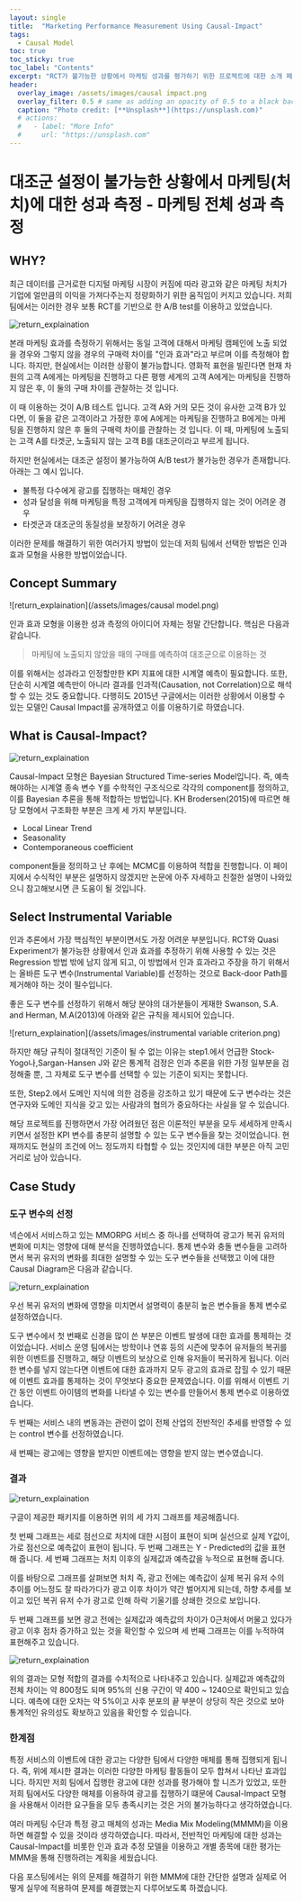 ```yaml
---
layout: single
title:  "Marketing Performance Measurement Using Causal-Impact"
tags:
  - Causal Model
toc: true
toc_sticky: true
toc_label: "Contents"
excerpt: "RCT가 불가능한 상황에서 마케팅 성과를 평가하기 위한 프로젝트에 대한 소개 페이지 입니다. "
header:
  overlay_image: /assets/images/causal impact.png
  overlay_filter: 0.5 # same as adding an opacity of 0.5 to a black background
  caption: "Photo credit: [**Unsplash**](https://unsplash.com)"
  # actions:
  #   - label: "More Info"
  #     url: "https://unsplash.com"
---
```


# 대조군 설정이 불가능한 상황에서 마케팅(처치)에 대한 성과 측정 - 마케팅 전체 성과 측정

## WHY?

최근 데이터를 근거로한 디지털 마케팅 시장이 커짐에 따라 광고와 같은 마케팅 처치가 기업에 얼만큼의 이익을 가져다주는지 정량화하기 위한 움직임이 커지고 있습니다.
저희 팀에서는 이러한 경우 보통 RCT를 기반으로 한 A/B test를 이용하고 있었습니다.

![return_explaination](/assets/images/ab_test.png)

본래 마케팅 효과를 측정하기 위해서는 동일 고객에 대해서 마케팅 캠페인에 노출 되었을 경우와 그렇지 않을 경우의 구매력 차이를 "인과 효과"라고 부르며 이를 측정해야 합니다.
하지만, 현실에서는 이러한 상황이 불가능합니다. 영화적 표현을 빌린다면 현재 차원의 고객 A에게는 마케팅을 진행하고 다른 평행 세계의 고객 A에게는 마케팅을 진행하지 않은 후, 이 둘의 구매 차이를 관찰하는 것 입니다. 

이 때 이용하는 것이 A/B 테스트 입니다. 고객 A와 거의 모든 것이 유사한 고객 B가 있다면, 이 둘을 같은 고객이라고 가정한 후에 A에게는 마케팅을 진행하고 B에게는 마케팅을 진행하지 않은 후 둘의 구매력 차이를 관찰하는 것 입니다. 이 때, 마케팅에 노출되는 고객 A를 타겟군, 노출되지 않는 고객 B를 대조군이라고 부르게 됩니다.

하지만 현실에서는 대조군 설정이 불가능하여 A/B test가 불가능한 경우가 존재합니다. 아래는 그 예시 입니다.

* 불특정 다수에게 광고를 집행하는 매체인 경우
* 성과 달성을 위해 마케팅을 특정 고객에게 마케팅을 집행하지 않는 것이 어려운 경우
* 타겟군과 대조군의 동질성을 보장하기 어려운 경우

이러한 문제를 해결하기 위한 여러가지 방법이 있는데 저희 팀에서 선택한 방법은 인과 효과 모형을 사용한 방법이었습니다.


## Concept Summary

![return_explaination](/assets/images/causal model.png)

인과 효과 모형을 이용한 성과 측정의 아이디어 자체는 정말 간단합니다. 핵심은 다음과 같습니다.

> 마케팅에 노출되지 않았을 때의 구매를 예측하여 대조군으로 이용하는 것

이를 위해서는 성과라고 인정할만한 KPI 지표에 대한 시계열 예측이 필요합니다. 또한, 단순히 시계열 예측만이 아니라 결과를 인과적(Causation, not Correlation)으로 해석할 수 있는 것도 중요합니다.
다행히도 2015년 구글에서는 이러한 상황에서 이용할 수 있는 모델인 Causal Impact를 공개하였고 이를 이용하기로 하였습니다.

## What is Causal-Impact?

![return_explaination](/assets/images/Google_Causal_impact.png)

Causal-Impact 모형은 Bayesian Structured Time-series Model입니다. 즉, 예측해야하는 시계열 종속 변수 Y를 수학적인 구조식으로 각각의 component를 정의하고, 이를 Bayesian 추론을 통해 적합하는 방법입니다. KH Brodersen(2015)에 따르면 해당 모형에서 구조화한 부분은 크게 세 가지 부분입니다.

* Local Linear Trend
* Seasonality
* Contemporaneous coefficient

component들을 정의하고 난 후에는 MCMC를 이용하여 적합을 진행합니다. 이 페이지에서 수식적인 부분은 설명하지 않겠지만 논문에 아주 자세하고 친절한 설명이 나와있으니 참고해보시면 큰 도움이 될 것입니다.

## Select Instrumental Variable

인과 추론에서 가장 핵심적인 부분이면서도 가장 어려운 부분입니다. RCT와 Quasi Experiment가 불가능한 상황에서 인과 효과를 추정하기 위해 사용할 수 있는 것은 Regression 방법 밖에 남지 않게 되고, 이 방법에서 인과 효과라고 주장을 하기 위해서는 올바른 도구 변수(Instrumental Variable)를 선정하는 것으로 Back-door Path를 제거해야 하는 것이 필수입니다.

좋은 도구 변수를 선정하기 위해서 해당 분야의 대가분들이 게재한 Swanson, S.A. and Herman, M.A(2013)에 아래와 같은 규칙을 제시되어 있습니다.

![return_explaination](/assets/images/instrumental variable criterion.png)

하지만 해당 규칙이 절대적인 기준이 될 수 없는 이유는 step1.에서 언급한 Stock-Yogo나,Sargan-Hansen J와 같은 통계적 검정은 인과 추론을 위한 가정 일부분을 검정해줄 뿐, 그 자체로 도구 변수를 선택할 수 있는 기준이 되지는 못합니다. 

또한, Step2.에서 도메인 지식에 의한 검증을 강조하고 있기 때문에 도구 변수라는 것은 연구자와 도메인 지식을 갖고 있는 사람과의 협의가 중요하다는 사실을 알 수 있습니다.

해당 프로젝트를 진행하면서 가장 어려웠던 점은 이론적인 부분을 모두 세세하게 만족시키면서 설정한 KPI 변수를 충분히 설명할 수 있는 도구 변수들을 찾는 것이었습니다. 현재까지도 현실의 조건에 어느 정도까지 타협할 수 있는 것인지에 대한 부분은 아직 고민거리로 남아 있습니다.

## Case Study

### 도구 변수의 선정

넥슨에서 서비스하고 있는 MMORPG 서비스 중 하나를 선택하여 광고가 복귀 유저의 변화에 미치는 영향에 대해 분석을 진행하였습니다.
통제 변수와 충돌 변수들을 고려하면서 복귀 유저의 변화를 최대한 설명할 수 있는 도구 변수들을 선택했고 이에 대한 Causal Diagram은 다음과 같습니다.

![return_explaination](/assets/images/causal_diagram.png)

우선 복귀 유저의 변화에 영향을 미치면서 설명력이 충분히 높은 변수들을 통제 변수로 설정하였습니다. 

도구 변수에서 첫 번째로 신경을 많이 쓴 부분은 이벤트 발생에 대한 효과를 통제하는 것이었습니다. 서비스 운영 팀에서는 방학이나 연휴 등의 시즌에 맞추어 유저들의 복귀를 위한 이벤트를 진행하고, 해당 이벤트의 보상으로 인해 유저들이 복귀하게 됩니다. 이러한 변수를 넣지 않는다면 이벤트에 대한 효과까지 모두 광고의 효과로 잡힐 수 있기 때문에 이벤트 효과를 통제하는 것이 무엇보다 중요한 문제였습니다. 이를 위해서 이벤트 기간 동안 이벤트 아이템의 변화를 나타낼 수 있는 변수를 만들어서 통제 변수로 이용하였습니다.

두 번째는 서비스 내의 변동과는 관련이 없이 전체 산업의 전반적인 추세를 반영할 수 있는 control 변수를 선정하였습니다. 

새 번째는 광고에는 영향을 받지만 이벤트에는 영향을 받지 않는 변수였습니다. 



### 결과

![return_explaination](/assets/images/Causal_impact_case.png)

구글이 제공한 패키지를 이용하면 위의 세 가지 그래프를 제공해줍니다.

첫 번째 그래프는 세로 점선으로 처치에 대한 시점이 표현이 되며 실선으로 실제 Y값이, 가로 점선으로 예측값이 표현이 됩니다.
두 번째 그래프는 Y - Predicted의 값을 표현해 줍니다.
세 번째 그래프는 처치 이후의 실제값과 예측값을 누적으로 표현해 줍니다.

이를 바탕으로 그래프를 살펴보면 처치 즉, 광고 전에는 예측값이 실제 복귀 유저 수의 추이를 어느정도 잘 따라가다가 광고 이후 차이가 약간 벌어지게 되는데, 하향 추세를 보이고 있던 복귀 유저 수가 광고로 인해 하락 기울기를 상쇄한 것으로 보입니다. 

두 번째 그래프를 보면 광고 전에는 실제값과 예측값의 차이가 0근처에서 머물고 있다가 광고 이후 점차 증가하고 있는 것을 확인할 수 있으며 세 번째 그래프는 이를 누적하여 표현해주고 있습니다.

![return_explaination](/assets/images/Causal_impact_result.png)

위의 결과는 모형 적합의 결과를 수치적으로 나타내주고 있습니다. 실제값과 예측값의 전체 차이는 약 800정도 되며 95%의 신용 구간이 약 400 ~ 1240으로 확인되고 있습니다. 예측에 대한 오차는 약 5%이고 사후 분포의 끝 부분이 상당히 작은 것으로 보아 통계적인 유의성도 확보하고 있음을 확인할 수 있습니다.

### 한계점

특정 서비스의 이벤트에 대한 광고는 다양한 팀에서 다양한 매체를 통해 집행되게 됩니다. 즉, 위에 제시한 결과는 이러한 다양한 마케팅 활동들이 모두 합쳐서 나타난 효과입니다.
하지만 저희 팀에서 집행한 광고에 대한 성과를 평가해야 할 니즈가 있었고, 또한 저희 팀에서도 다양한 매체를 이용하여 광고를 집행하기 떄문에 Causal-Impact 모형을 사용해서 이러한 요구들을 모두 총족시키는 것은 거의 불가능하다고 생각하였습니다.

여러 마케팅 수단과 특정 광고 매체의 성과는 Media Mix Modeling(MMMM)을 이용하면 해결할 수 있을 것이라 생각하였습니다. 따라서, 전반적인 마케팅에 대한 성과는 Causal-Impact를 비롯한 인과 효과 추정 모델을 이용하고 개별 종목에 대한 평가는 MMM을 통해 진행하려는 계획을 세웠습니다. 

다음 포스팅에서는 위의 문제를 해결하기 위한 MMM에 대한 간단한 설명과 실제로 어떻게 실무에 적용하여 문제를 해결했는지 다루어보도록 하겠습니다.





